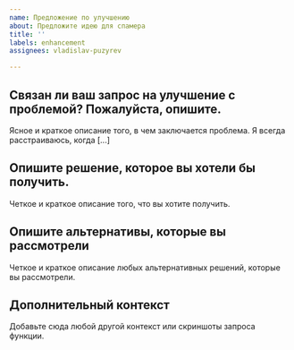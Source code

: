 ```yaml
---
name: Предложение по улучшению
about: Предложите идею для спамера
title: ''
labels: enhancement
assignees: vladislav-puzyrev

---
```


## Связан ли ваш запрос на улучшение с проблемой? Пожалуйста, опишите.
Ясное и краткое описание того, в чем заключается проблема. Я всегда расстраиваюсь, когда [...]

## Опишите решение, которое вы хотели бы получить.
Четкое и краткое описание того, что вы хотите получить.

## Опишите альтернативы, которые вы рассмотрели
Четкое и краткое описание любых альтернативных решений, которые вы рассмотрели.

## Дополнительный контекст
Добавьте сюда любой другой контекст или скриншоты запроса функции.
